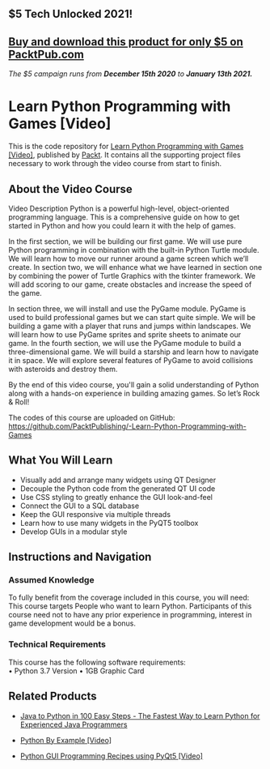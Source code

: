 ## $5 Tech Unlocked 2021!
[Buy and download this product for only $5 on PacktPub.com](https://www.packtpub.com/)
-----
*The $5 campaign         runs from __December 15th 2020__ to __January 13th 2021.__*

# Learn Python Programming with Games [Video]
This is the code repository for [Learn Python Programming with Games [Video]](https://www.packtpub.com/game-development/learn-python-programming-games-video?utm_source=github&utm_medium=repository&utm_campaign=9781788997942), published by [Packt](https://www.packtpub.com/?utm_source=github). It contains all the supporting project files necessary to work through the video course from start to finish.
## About the Video Course
Video Description
Python is a powerful high-level, object-oriented programming language. This is a comprehensive guide on how to get started in Python and how you could learn it with the help of games.

In the first section, we will be building our first game. We will use pure Python programming in combination with the built-in Python Turtle module. We will learn how to move our runner around a game screen which we’ll create. In section two, we will enhance what we have learned in section one by combining the power of Turtle Graphics with the tkinter framework. We will add scoring to our game, create obstacles and increase the speed of the game.

In section three, we will install and use the PyGame module. PyGame is used to build professional games but we can start quite simple. We will be building a game with a player that runs and jumps within landscapes. We will learn how to use PyGame sprites and sprite sheets to animate our game. In the fourth section, we will use the PyGame module to build a three-dimensional game. We will build a starship and learn how to navigate it in space. We will explore several features of PyGame to avoid collisions with asteroids and destroy them.

By the end of this video course, you'll gain a solid understanding of Python along with a hands-on experience in building amazing games. So let’s Rock & Roll!

The codes of this course are uploaded on GitHub: https://github.com/PacktPublishing/-Learn-Python-Programming-with-Games

<H2>What You Will Learn</H2>
<DIV class=book-info-will-learn-text>
<UL>
<LI>Visually add and arrange many widgets using QT Designer 
<LI>Decouple the Python code from the generated QT UI code 
<LI>Use CSS styling to greatly enhance the GUI look-and-feel 
<LI>Connect the GUI to a SQL database 
<LI>Keep the GUI responsive via multiple threads 
<LI>Learn how to use many widgets in the PyQT5 toolbox 
<LI>Develop GUIs in a modular style </LI></UL></DIV>

## Instructions and Navigation
### Assumed Knowledge
To fully benefit from the coverage included in this course, you will need:<br/>
This course targets People who want to learn Python. Participants of this course need not to have any prior experience in programming, interest in game development would be a bonus.
### Technical Requirements
This course has the following software requirements:<br/>
• Python 3.7 Version
• 1GB Graphic Card



## Related Products
* [Java to Python in 100 Easy Steps - The Fastest Way to Learn Python for Experienced Java Programmers](https://www.packtpub.com/application-development/java-python-100-easy-steps-fastest-way-learn-python-experienced-java-program?utm_source=github&utm_medium=repository&utm_campaign=9781789611960)

* [Python By Example [Video]](https://www.packtpub.com/application-development/python-example-video?utm_source=github&utm_medium=repository&utm_campaign=9781788625807)

* [Python GUI Programming Recipes using PyQt5 [Video]](https://www.packtpub.com/application-development/python-gui-programming-recipes-using-pyqt5-video?utm_source=github&utm_medium=repository&utm_campaign=9781788471268)

